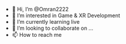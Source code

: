 - 👋 Hi, I’m @Omran2222
- 👀 I’m interested in Game & XR Development 
- 🌱 I’m currently learning live
- 💞️ I’m looking to collaborate on ...
- 📫 How to reach me

<!---
Omran2222/Omran2222 is a ✨ special ✨ repository because its `README.md` (this file) appears on your GitHub profile.
You can click the Preview link to take a look at your changes.
--->

